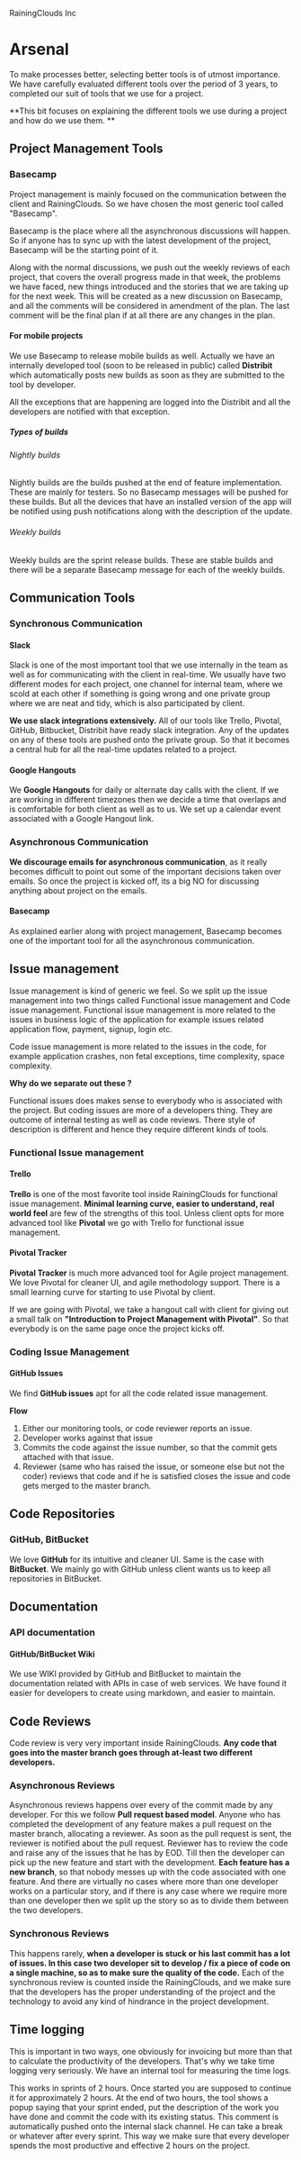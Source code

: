 RainingClouds Inc
# Arsenal
To make processes better, selecting better tools is of utmost importance. We have carefully evaluated different tools over the period of 3 years, to completed our suit of tools that we use for a project.

**This bit focuses on explaining the different tools we use during a project and how do we use them.
**
## Project Management Tools
### Basecamp
Project management is mainly focused on the communication between the client and RainingClouds. So we have chosen the most generic tool called "Basecamp".

Basecamp is the place where all the asynchronous discussions will happen. So if anyone has to sync up with the latest development of the project, Basecamp will be the starting point of it.

Along with the normal discussions, we push out the weekly reviews of each project, that covers the overall progress made in that week, the problems we have faced, new things introduced and the stories that we are taking up for the next week. This will be created as a new discussion on Basecamp, and all the comments will be considered in amendment of the plan. The last comment will be the final plan if at all there are any changes in the plan.

#### For mobile projects

We use Basecamp to release mobile builds as well. Actually we have an internally developed tool (soon to be released in public) called **Distribit** which automatically posts new builds as soon as they are submitted to the tool by developer. 

All the exceptions that are happening are logged into the Distribit and all the developers are notified with that exception. 

##### Types of builds
###### Nightly builds
Nightly builds are the builds pushed at the end of feature implementation. These are mainly for testers. So no Basecamp messages will be pushed for these builds. But all the devices that have an installed version of the app will be notified using push notifications along with the description of the update.
###### Weekly builds
Weekly builds are the sprint release builds. These are stable builds and there will be a separate Basecamp message for each of the weekly builds. 
## Communication Tools
### Synchronous Communication
#### Slack
Slack is one of the most important tool that we use internally in the team as well as for communicating with the client in real-time. We usually have two different modes for each project, one channel for internal team, where we scold at each other if something is going wrong and one private group where we are neat and tidy, which is also participated by client.

**We use slack integrations extensively.** All of our tools like Trello, Pivotal, GitHub, Bitbucket, Distribit have ready slack integration. Any of the updates on any of these tools are pushed onto the private group. So that it becomes a central hub for all the real-time updates related to a project.
#### Google Hangouts
We **Google Hangouts** for daily or alternate day calls with the client. If we are working in different timezones then we decide a time that overlaps and is comfortable for both client as well as to us. We set up a calendar event associated with a Google Hangout link. 

### Asynchronous Communication
**We discourage emails for asynchronous communication**, as it really becomes difficult to point out some of the important decisions taken over emails. So once the project is kicked off, its a big NO for discussing anything about project on the emails.
#### Basecamp
As explained earlier along with project management, Basecamp becomes one of the important tool for all the asynchronous communication.
## Issue management
Issue management is kind of generic we feel. So we  split up the issue management into two things called Functional issue management and Code issue management. 
Functional issue management is more related to the issues in business logic of the application for example issues related application flow, payment, signup, login etc. 

Code issue management is more related to the issues in the code, for example application crashes, non fetal exceptions, time complexity, space complexity. 

**Why do we separate out these ?**

Functional issues does makes sense to everybody who is associated with the project. But coding issues are more of a developers thing. They are outcome of internal testing as well as code reviews. There style of description is different and hence they require different kinds of tools.

### Functional Issue management
#### Trello
**Trello** is one of the most favorite tool inside RainingClouds for functional issue management. **Minimal learning curve, easier to understand, real world feel** are few of the strengths of this tool. Unless client opts for more advanced tool like **Pivotal** we go with Trello for functional issue management.
#### Pivotal Tracker
**Pivotal Tracker** is much more advanced tool for Agile project management. We love Pivotal for cleaner UI, and agile methodology support. There is a small learning curve for starting to use Pivotal by client. 

If we are going with Pivotal, we take a hangout call with client for giving out a small talk on **"Introduction to Project Management with Pivotal"**. So that everybody is on the same page once the project kicks off.
### Coding Issue Management
#### GitHub Issues
We find **GitHub issues** apt for all the code related issue management. 

**Flow**
1. Either our monitoring tools, or code reviewer reports an issue. 
2. Developer works against that issue
3. Commits the code against the issue number, so that the commit gets attached with that issue.
4. Reviewer (same who has raised the issue, or someone else but not the coder) reviews that code and if he is satisfied closes the issue and code gets merged to the master branch.

## Code Repositories
### GitHub, BitBucket
We love **GitHub** for its intuitive and cleaner UI. Same is the case with **BitBucket**. We mainly go with GitHub unless client wants us to keep all repositories in BitBucket.
## Documentation
### API documentation
#### GitHub/BitBucket Wiki
We use WIKI provided by GitHub and BitBucket to maintain the documentation related with APIs in case of web services. We have found it easier for developers to create using markdown, and easier to maintain.
## Code Reviews
Code review is very very important inside RainingClouds. **Any code that goes into the master branch goes through at-least two different developers.**
### Asynchronous Reviews
Asynchronous reviews happens over every of the commit made by any developer. For this we follow **Pull request based model**. Anyone who has completed the development of any feature makes a pull request on the master branch, allocating a reviewer. As soon as the pull request is sent, the reviewer is notified about the pull request. Reviewer has to review the code and raise any of the issues that he has by EOD. Till then the developer can pick up the new feature and start with the development. **Each feature has a new branch**, so that nobody messes up with the code associated with one feature. And there are virtually no cases where more than one developer works on a particular story, and if there is any case where we require more than one developer then we split up the story so as to divide them between the two developers.
### Synchronous Reviews
This happens rarely, **when a developer is stuck or his last commit has a lot of issues. In this case two developer sit to develop / fix a piece of code on a single machine, so as to make sure the quality of the code.** Each of the synchronous review is counted inside the RainingClouds, and we make sure that the developers has the proper understanding of the project and the technology to avoid any kind of hindrance in the project development.
## Time logging
This is important in two ways, one obviously for invoicing but more than that to calculate the productivity of the developers. That's why we take time logging very seriously. We have an internal tool for measuring the time logs. 

This works in sprints of 2 hours. Once started you are supposed to continue it for approximately 2 hours. At the end of two hours, the tool shows a popup saying that your sprint ended, put the description of the work you have done and commit the code with its existing status. This comment is automatically pushed onto the internal slack channel. He can take a break or whatever after every sprint. This way we make sure that every developer spends the most productive and effective 2 hours on the project.




